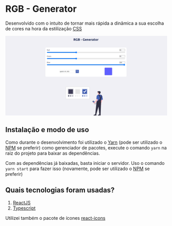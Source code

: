 # RGB - Generator

Desenvolvido com o intuito de tornar mais rápida a dinâmica a sua escolha de cores na hora da estilização [CSS](https://www.w3schools.com/css/)

![alt text](./src/assets/screen.png)

## Instalação e modo de uso

Como durante o desenvolvimento foi utilizado o [Yarn](https://yarnpkg.com/) (pode ser utilizado o [NPM](https://www.npmjs.com/) se preferir) como gerenciador de pacotes, execute o comando `yarn` na raiz do projeto para baixar as dependências.

Com as dependências já baixadas, basta iniciar o servidor. Uso o comando `yarn start` para fazer isso (novamente, pode ser utilizado o [NPM](https://www.npmjs.com/) se preferir)

## Quais tecnologias foram usadas?

1. [ReactJS](https://reactjs.org/)
2. [Typescript](https://www.typescriptlang.org/)

Utilizei também o pacote de ícones [react-icons](https://react-icons.github.io/react-icons/)
